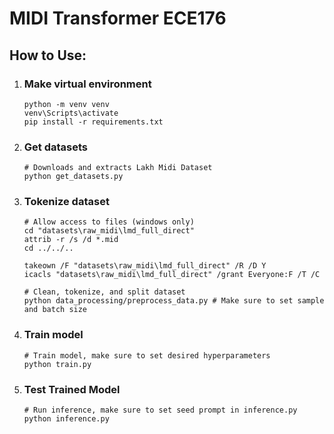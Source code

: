 # MIDI Transformer ECE176

## How to Use:

1. ### Make virtual environment
    ```
    python -m venv venv
    venv\Scripts\activate
    pip install -r requirements.txt

    ```

2. ### Get datasets 
    ```
    # Downloads and extracts Lakh Midi Dataset
    python get_datasets.py

    ```

3. ### Tokenize dataset
    ```
    # Allow access to files (windows only)
    cd "datasets\raw_midi\lmd_full_direct"
    attrib -r /s /d *.mid
    cd ../../..

    takeown /F "datasets\raw_midi\lmd_full_direct" /R /D Y
    icacls "datasets\raw_midi\lmd_full_direct" /grant Everyone:F /T /C

    # Clean, tokenize, and split dataset
    python data_processing/preprocess_data.py # Make sure to set sample and batch size

    ```

4. ### Train model
    ```
    # Train model, make sure to set desired hyperparameters
    python train.py

    ```

5. ### Test Trained Model
    ```
    # Run inference, make sure to set seed prompt in inference.py
    python inference.py

    ```